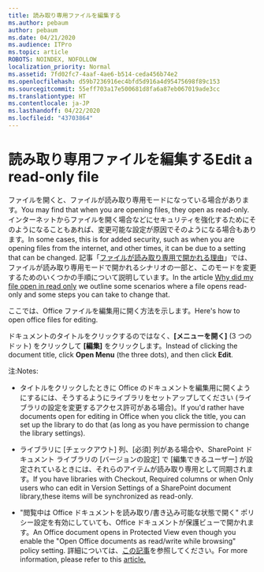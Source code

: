 ```yaml
---
title: 読み取り専用ファイルを編集する
ms.author: pebaum
author: pebaum
ms.date: 04/21/2020
ms.audience: ITPro
ms.topic: article
ROBOTS: NOINDEX, NOFOLLOW
localization_priority: Normal
ms.assetid: 7fd02fc7-4aaf-4ae6-b514-ceda456b74e2
ms.openlocfilehash: d59b7236916ec4bfd5d916a4d95475698f89c153
ms.sourcegitcommit: 55eff703a17e500681d8fa6a87eb067019ade3cc
ms.translationtype: HT
ms.contentlocale: ja-JP
ms.lasthandoff: 04/22/2020
ms.locfileid: "43703864"
---
```

# <a name="edit-a-read-only-file"></a><span data-ttu-id="7b78d-102">読み取り専用ファイルを編集する</span><span class="sxs-lookup"><span data-stu-id="7b78d-102">Edit a read-only file</span></span>

<span data-ttu-id="7b78d-103">ファイルを開くと、ファイルが読み取り専用モードになっている場合があります。</span><span class="sxs-lookup"><span data-stu-id="7b78d-103">You may find that when you are opening files, they open as read-only.</span></span> <span data-ttu-id="7b78d-104">インターネットからファイルを開く場合などにセキュリティを強化するためにそのようになることもあれば、変更可能な設定が原因でそのようになる場合もあります。</span><span class="sxs-lookup"><span data-stu-id="7b78d-104">In some cases, this is for added security, such as when you are opening files from the internet, and other times, it can be due to a setting that can be changed.</span></span> <span data-ttu-id="7b78d-105">記事「[ファイルが読み取り専用で開かれる理由](https://support.office.com/article/Why-did-my-file-open-read-only-3ab4b792-da50-4b38-8628-14c64e1f1d15)」では、ファイルが読み取り専用モードで開かれるシナリオの一部と、このモードを変更するためのいくつかの手順について説明しています。</span><span class="sxs-lookup"><span data-stu-id="7b78d-105">In the article [Why did my file open in read only](https://support.office.com/article/Why-did-my-file-open-read-only-3ab4b792-da50-4b38-8628-14c64e1f1d15) we outline some scenarios where a file opens read-only and some steps you can take to change that.</span></span>

<span data-ttu-id="7b78d-106">ここでは、Office ファイルを編集用に開く方法を示します。</span><span class="sxs-lookup"><span data-stu-id="7b78d-106">Here's how to open office files for editing.</span></span>

<span data-ttu-id="7b78d-107">ドキュメントのタイトルをクリックするのではなく、**[メニューを開く]** (3 つのドット) をクリックして **[編集]** をクリックします。</span><span class="sxs-lookup"><span data-stu-id="7b78d-107">Instead of clicking the document title, click **Open Menu** (the three dots), and then click **Edit**.</span></span>

<span data-ttu-id="7b78d-108">注:</span><span class="sxs-lookup"><span data-stu-id="7b78d-108">Notes:</span></span>

- <span data-ttu-id="7b78d-109">タイトルをクリックしたときに Office のドキュメントを編集用に開くようにするには、そうするようにライブラリをセットアップしてください (ライブラリの設定を変更するアクセス許可がある場合)。</span><span class="sxs-lookup"><span data-stu-id="7b78d-109">If you'd rather have documents open for editing in Office when you click the title, you can set up the library to do that (as long as you have permission to change the library settings).</span></span>

- <span data-ttu-id="7b78d-110">ライブラリに [チェックアウト] 列、[必須] 列がある場合や、SharePoint ドキュメント ライブラリの [バージョンの設定] で [編集できるユーザー] が設定されているときには、それらのアイテムが読み取り専用として同期されます。</span><span class="sxs-lookup"><span data-stu-id="7b78d-110">If you have libraries with Checkout, Required columns or when Only users who can edit in Version Settings of a SharePoint document library,these items will be synchronized as read-only.</span></span>

- <span data-ttu-id="7b78d-111">"閲覧中は Office ドキュメントを読み取り/書き込み可能な状態で開く" ポリシー設定を有効にしていても、Office ドキュメントが保護ビューで開かれます。</span><span class="sxs-lookup"><span data-stu-id="7b78d-111">An Office document opens in Protected View even though you enable the "Open Office documents as read/write while browsing" policy setting.</span></span> <span data-ttu-id="7b78d-112">詳細については、[この記事](https://support.microsoft.com/help/983047/an-office-document-opens-in-protected-view-even-though-you-enable-the)を参照してください。</span><span class="sxs-lookup"><span data-stu-id="7b78d-112">For more information, please refer to this [article.](https://support.microsoft.com/help/983047/an-office-document-opens-in-protected-view-even-though-you-enable-the)</span></span>

